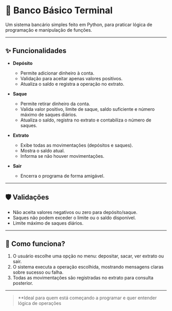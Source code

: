 # 🏦 Banco Básico Terminal

Um sistema bancário simples feito em Python, para praticar lógica de programação e manipulação de funções.

---

## ✨ Funcionalidades

- **Depósito**
  - Permite adicionar dinheiro à conta.
  - Validação para aceitar apenas valores positivos.
  - Atualiza o saldo e registra a operação no extrato.

- **Saque**
  - Permite retirar dinheiro da conta.
  - Valida valor positivo, limite de saque, saldo suficiente e número máximo de saques diários.
  - Atualiza o saldo, registra no extrato e contabiliza o número de saques.

- **Extrato**
  - Exibe todas as movimentações (depósitos e saques).
  - Mostra o saldo atual.
  - Informa se não houver movimentações.

- **Sair**
  - Encerra o programa de forma amigável.

---

## 🛡️ Validações

- Não aceita valores negativos ou zero para depósito/saque.
- Saques não podem exceder o limite ou o saldo disponível.
- Limite máximo de saques diários.

---

## 🚀 Como funciona?

1. O usuário escolhe uma opção no menu: depositar, sacar, ver extrato ou sair.
2. O sistema executa a operação escolhida, mostrando mensagens claras sobre sucesso ou falha.
3. Todas as movimentações são registradas no extrato para consulta posterior.

---
> **Ideal para quem está começando a programar e quer entender lógica de operações